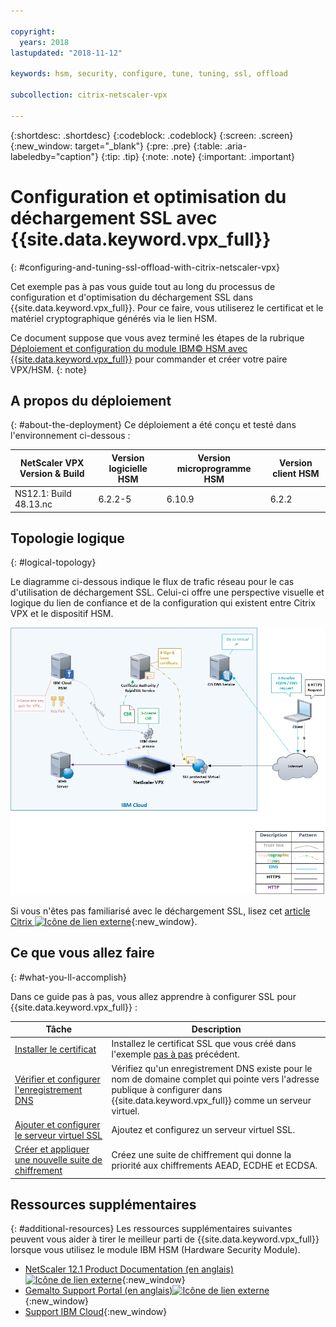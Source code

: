 ```yaml
---

copyright:
  years: 2018
lastupdated: "2018-11-12"

keywords: hsm, security, configure, tune, tuning, ssl, offload

subcollection: citrix-netscaler-vpx

---
```


{:shortdesc: .shortdesc}
{:codeblock: .codeblock}
{:screen: .screen}
{:new_window: target="_blank"}
{:pre: .pre}
{:table: .aria-labeledby="caption"}
{:tip: .tip}
{:note: .note}
{:important: .important}

# Configuration et optimisation du déchargement SSL avec {{site.data.keyword.vpx_full}}
{: #configuring-and-tuning-ssl-offload-with-citrix-netscaler-vpx}

Cet exemple pas à pas vous guide tout au long du processus de configuration et d'optimisation du déchargement SSL dans {{site.data.keyword.vpx_full}}. Pour ce faire, vous utiliserez le certificat et le matériel cryptographique générés via le lien HSM.

Ce document suppose que vous avez terminé les étapes de la rubrique [Déploiement et configuration du module IBM© HSM avec {{site.data.keyword.vpx_full}}](/docs/infrastructure/citrix-netscaler-vpx?topic=citrix-netscaler-vpx-deploying-and-configuring-the-ibm-hardware-security-module-hsm-with-citrix-netscaler-vpx) pour commander et créer votre paire VPX/HSM.
{: note}

## A propos du déploiement
{: #about-the-deployment}
Ce déploiement a été conçu et testé dans l'environnement ci-dessous :

| NetScaler VPX Version & Build	| Version logicielle HSM | Version microprogramme HSM | Version client HSM |
| ------------- | ------------- | ------------- | ------------- |
| NS12.1: Build 48.13.nc | 6.2.2-5 | 6.10.9 | 6.2.2 |


## Topologie logique
{: #logical-topology}

Le diagramme ci-dessous indique le flux de trafic réseau pour le cas d'utilisation de déchargement SSL. Celui-ci offre une perspective visuelle et logique du lien de confiance et de la configuration qui existent entre Citrix VPX et le dispositif HSM.

<img src="images/network-flows-logical-topology.jpg" alt="dessin" style="width: 700px;"/>

Si vous n'êtes pas familiarisé avec le déchargement SSL, lisez cet [article Citrix ![Icône de lien externe](../../icons/launch-glyph.svg "Icône de lien externe")](https://docs.citrix.com/en-us/netscaler/12-1/ssl.html){:new_window}.

## Ce que vous allez faire
{: #what-you-ll-accomplish}

Dans ce guide pas à pas, vous allez apprendre à configurer SSL pour {{site.data.keyword.vpx_full}} :

Tâche  | Description
------------- | -------------
[Installer le certificat](/docs/infrastructure/citrix-netscaler-vpx?topic=citrix-netscaler-vpx-install-your-ssl-certificate) | Installez le certificat SSL que vous créé dans l'exemple [pas à pas](/docs/infrastructure/citrix-netscaler-vpx?topic=citrix-netscaler-vpx-deploying-and-configuring-the-ibm-hardware-security-module-hsm-with-citrix-netscaler-vpx) précédent.
[Vérifier et configurer l'enregistrement DNS](/docs/infrastructure/citrix-netscaler-vpx?topic=citrix-netscaler-vpx-check-and-configure-the-dns-record) | Vérifiez qu'un enregistrement DNS existe pour le nom de domaine complet qui pointe vers l'adresse publique à configurer dans {{site.data.keyword.vpx_full}} comme un serveur virtuel.
[Ajouter et configurer le serveur virtuel SSL](/docs/infrastructure/citrix-netscaler-vpx?topic=citrix-netscaler-vpx-add-and-configure-the-ssl-virtual-server) | Ajoutez et configurez un serveur virtuel SSL.
[Créer et appliquer une nouvelle suite de chiffrement](/docs/infrastructure/citrix-netscaler-vpx?topic=citrix-netscaler-vpx-create-and-apply-a-new-cipher-suite) | Créez une suite de chiffrement qui donne la priorité aux chiffrements AEAD, ECDHE et ECDSA.

## Ressources supplémentaires
{: #additional-resources}
Les ressources supplémentaires suivantes peuvent vous aider à tirer le meilleur parti de {{site.data.keyword.vpx_full}} lorsque vous utilisez le module IBM HSM (Hardware Security Module).

* [NetScaler 12.1 Product Documentation (en anglais)![Icône de lien externe](../../icons/launch-glyph.svg "Icône de lien externe")](https://docs.citrix.com/en-us/netscaler/12-1/){:new_window}
* [Gemalto Support Portal (en anglais)![Icône de lien externe](../../icons/launch-glyph.svg "Icône de lien externe")](https://supportportal.gemalto.com/csm?id=csm_index){:new_window}
* [Support IBM Cloud](/docs/get-support?topic=get-support-using-avatar){:new_window}

